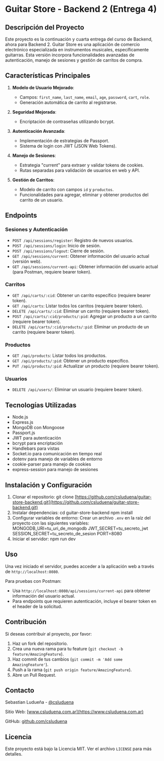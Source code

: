 # Guitar Store - Backend 2 (Entrega 4)

## Descripción del Proyecto

Este proyecto es la continuación y cuarta entrega del curso de Backend, ahora para Backend 2. Guitar Store es una aplicación de comercio electrónico especializada en instrumentos musicales, específicamente guitarras. Esta versión incorpora funcionalidades avanzadas de autenticación, manejo de sesiones y gestión de carritos de compra.

## Características Principales

1. **Modelo de Usuario Mejorado**:
   - Campos: `first_name`, `last_name`, `email`, `age`, `password`, `cart`, `role`.
   - Generación automática de carrito al registrarse.

2. **Seguridad Mejorada**:
   - Encriptación de contraseñas utilizando bcrypt.

3. **Autenticación Avanzada**:
   - Implementación de estrategias de Passport.
   - Sistema de login con JWT (JSON Web Tokens).

4. **Manejo de Sesiones**:
   - Estrategia "current" para extraer y validar tokens de cookies.
   - Rutas separadas para validación de usuarios en web y API.

5. **Gestión de Carritos**:
   - Modelo de carrito con campos `id` y `productos`.
   - Funcionalidades para agregar, eliminar y obtener productos del carrito de un usuario.

## Endpoints

### Sesiones y Autenticación

- `POST /api/sessions/register`: Registro de nuevos usuarios.
- `POST /api/sessions/login`: Inicio de sesión.
- `POST /api/sessions/logout`: Cierre de sesión.
- `GET /api/sessions/current`: Obtener información del usuario actual (versión web).
- `GET /api/sessions/current-api`: Obtener información del usuario actual (para Postman, requiere bearer token).

### Carritos

- `GET /api/carts/:cid`: Obtener un carrito específico (requiere bearer token).
- `GET /api/carts`: Listar todos los carritos (requiere bearer token).
- `DELETE /api/carts/:cid`: Eliminar un carrito (requiere bearer token).
- `POST /api/carts/:cid/products/:pid`: Agregar un producto a un carrito (requiere bearer token).
- `DELETE /api/carts/:cid/products/:pid`: Eliminar un producto de un carrito (requiere bearer token).

### Productos

- `GET /api/products`: Listar todos los productos.
- `GET /api/products/:pid`: Obtener un producto específico.
- `PUT /api/products/:pid`: Actualizar un producto (requiere bearer token).

### Usuarios

- `DELETE /api/users/`: Eliminar un usuario (requiere bearer token).

## Tecnologías Utilizadas

- Node.js
- Express.js
- MongoDB con Mongoose
- Passport.js
- JWT para autenticación
- bcrypt para encriptación
- Handlebars para vistas
- Socket.io para comunicación en tiempo real
- dotenv para manejo de variables de entorno
- cookie-parser para manejo de cookies
- express-session para manejo de sesiones

## Instalación y Configuración

1. Clonar el repositorio:
    git clone [https://github.com/csluduena/guitar-store-backend.git](https://github.com/csluduena/guitar-store-backend.git)
2. Instalar dependencias:
    cd guitar-store-backend npm install
3. Configurar variables de entorno:
    Crear un archivo `.env` en la raíz del proyecto con las siguientes variables:
        MONGODB_URI=tu_uri_de_mongodb
        JWT_SECRET=tu_secreto_jwt
        SESSION_SECRET=tu_secreto_de_sesion
        PORT=8080
4. Iniciar el servidor:
    npm run dev

## Uso

Una vez iniciado el servidor, puedes acceder a la aplicación web a través de `http://localhost:8080`. 

Para pruebas con Postman:
- Usa `http://localhost:8080/api/sessions/current-api` para obtener información del usuario actual.
- Para endpoints que requieren autenticación, incluye el bearer token en el header de la solicitud.

## Contribución

Si deseas contribuir al proyecto, por favor:

1. Haz un fork del repositorio.
2. Crea una nueva rama para tu feature (`git checkout -b feature/AmazingFeature`).
3. Haz commit de tus cambios (`git commit -m 'Add some AmazingFeature'`).
4. Push a la rama (`git push origin feature/AmazingFeature`).
5. Abre un Pull Request.

## Contacto

Sebastian Ludueña - [@csluduena](https://linkedin.com/in/csluduena)

Sitio Web: [www.csluduena.com.ar](https://www.csluduena.com.ar)

GitHub: [github.com/csluduena](https://github.com/csluduena)

## Licencia

Este proyecto está bajo la Licencia MIT. Ver el archivo `LICENSE` para más detalles.